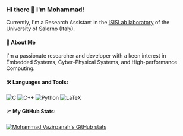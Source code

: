 ### Hi there 👋 I'm Mohammad! 
Currently, I'm a Research Assistant in the [ISISLab laboratory](www.isislab.it) of the University of Salerno (Italy).

#### 🚀 About Me
 
I'm a passionate researcher and developer with a keen interest in Embedded Systems, Cyber-Physical Systems, and High-performance Computing. 

#### 🛠 Languages and Tools:

![C](https://img.shields.io/badge/-C-00599C?style=flat-square&logo=c)
![C++](https://img.shields.io/badge/-C++-00599C?style=flat-square&logo=c++)
![Python](https://img.shields.io/badge/-Python-3776AB?style=flat-square&logo=Python)
![LaTeX](https://img.shields.io/badge/-LaTeX-008080?style=flat-square&logo=latex)
<!-- Add or remove any languages or tools -->

#### 📈 My GitHub Stats:

[![Mohammad Vazirpanah's GitHub stats](https://github-readme-stats.vercel.app/api?username=mohammadvazirpanah&show_icons=true&theme=radical)](https://github.com/mohammadvazirpanah)

<!-- Feel free to change the theme of the GitHub stats -->


